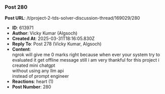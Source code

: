 ### Post 280
**Post URL**: /t/project-2-tds-solver-discussion-thread/169029/280
- **ID**: 613971
- **Author**: Vicky Kumar (Algsoch)
- **Created At**: 2025-03-31T18:16:05.830Z
- **Reply To**: Post 278 (Vicky Kumar, Algsoch)
- **Content**:  
  ngrok will give me 0 marks right because when ever your system try to evaluated it get offline message
still i am very thankful for this project i created mini chatgpt<br>
without using any llm api<br>
instead of prompt engineer
- **Reactions**: heart (1)
- **Post Number**: 280

